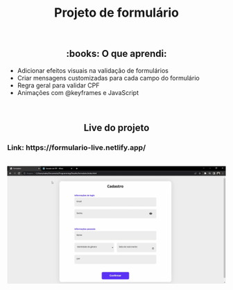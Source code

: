 <h1 align="center">Projeto de formulário</h1>
<br>
<div>
  <h2 align="center">:books: O que aprendi:</h2>
  <ul>
    <li>Adicionar efeitos visuais na validação de formulários</li>
    <li>Criar mensagens customizadas para cada campo do formulário</li>
    <li>Regra geral para validar CPF</li>
    <li>Animações com @keyframes e JavaScript</li>
  </ul>
</div>
<br>
<div align="center">
  <h2>Live do projeto</h2>
  <h3 align="left">Link: https://formulario-live.netlify.app/</h3>
  <br>
  <img src="./assets/video/live.gif">
</div>
